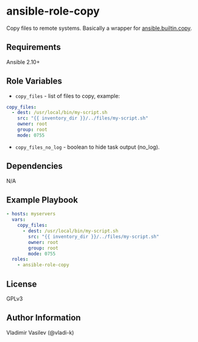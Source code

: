 ansible-role-copy
====

Copy files to remote systems. Basically a wrapper for [ansible.builtin.copy](https://docs.ansible.com/ansible/latest/collections/ansible/builtin/copy_module.html).

Requirements
------------

Ansible 2.10+

Role Variables
--------------

* `copy_files` - list of files to copy, example:
```yaml
copy_files:
  - dest: /usr/local/bin/my-script.sh
    src: "{{ inventory_dir }}/../files/my-script.sh"
    owner: root
    group: root
    mode: 0755
```
* `copy_files_no_log` - boolean to hide task output (no_log).

Dependencies
------------

N/A


Example Playbook
----------------

```yaml
- hosts: myservers
  vars:
    copy_files:
      - dest: /usr/local/bin/my-script.sh
        src: "{{ inventory_dir }}/../files/my-script.sh"
        owner: root
        group: root
        mode: 0755
  roles:
    - ansible-role-copy
```

License
-------

GPLv3

Author Information
------------------

Vladimir Vasilev (@vladi-k)
